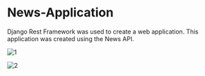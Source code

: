 # News-Application
Django Rest Framework was used to create a web application. This application was created using the News API.


![1](https://user-images.githubusercontent.com/58128009/161429068-a0448d32-8f79-4b67-ad86-b53e59ec7214.JPG)

![2](https://user-images.githubusercontent.com/58128009/161429072-4fa597d7-90fe-4aa4-960e-4eb33b980c7b.JPG)
